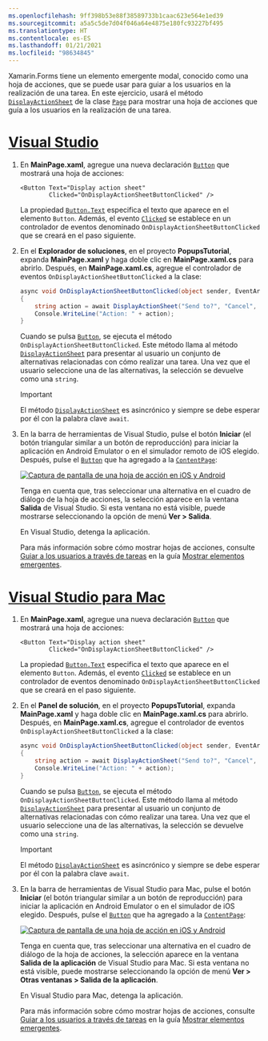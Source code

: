 ```yaml
---
ms.openlocfilehash: 9ff398b53e88f38589733b1caac623e564e1ed39
ms.sourcegitcommit: a5a5c5de7d04f046a64e4875e180fc93227bf495
ms.translationtype: HT
ms.contentlocale: es-ES
ms.lasthandoff: 01/21/2021
ms.locfileid: "98634845"
---
```


Xamarin.Forms tiene un elemento emergente modal, conocido como una hoja de acciones, que se puede usar para guiar a los usuarios en la realización de una tarea. En este ejercicio, usará el método [`DisplayActionSheet`](xref:Xamarin.Forms.Page.DisplayActionSheet*) de la clase [`Page`](xref:Xamarin.Forms.Page) para mostrar una hoja de acciones que guía a los usuarios en la realización de una tarea.

# <a name="visual-studio"></a>[Visual Studio](#tab/vswin)

1. En **MainPage.xaml**, agregue una nueva declaración [`Button`](xref:Xamarin.Forms.Button) que mostrará una hoja de acciones:

    ```xaml
    <Button Text="Display action sheet"
            Clicked="OnDisplayActionSheetButtonClicked" />
    ```

     La propiedad [`Button.Text`](xref:Xamarin.Forms.Button.Text) especifica el texto que aparece en el elemento `Button`. Además, el evento [`Clicked`](xref:Xamarin.Forms.Button.Clicked) se establece en un controlador de eventos denominado `OnDisplayActionSheetButtonClicked` que se creará en el paso siguiente.

1. En el **Explorador de soluciones**, en el proyecto **PopupsTutorial**, expanda **MainPage.xaml** y haga doble clic en **MainPage.xaml.cs** para abrirlo. Después, en **MainPage.xaml.cs**, agregue el controlador de eventos `OnDisplayActionSheetButtonClicked` a la clase:

    ```csharp
    async void OnDisplayActionSheetButtonClicked(object sender, EventArgs e)
    {
        string action = await DisplayActionSheet("Send to?", "Cancel", null, "Email", "Twitter", "Facebook");
        Console.WriteLine("Action: " + action);
    }
    ```

    Cuando se pulsa [`Button`](xref:Xamarin.Forms.Button), se ejecuta el método `OnDisplayActionSheetButtonClicked`. Este método llama al método [`DisplayActionSheet`](xref:Xamarin.Forms.Page.DisplayActionSheet*) para presentar al usuario un conjunto de alternativas relacionadas con cómo realizar una tarea. Una vez que el usuario seleccione una de las alternativas, la selección se devuelve como una `string`.

    > [!IMPORTANT]
    > El método [`DisplayActionSheet`](xref:Xamarin.Forms.Page.DisplayActionSheet*) es asincrónico y siempre se debe esperar por él con la palabra clave `await`.

1. En la barra de herramientas de Visual Studio, pulse el botón **Iniciar** (el botón triangular similar a un botón de reproducción) para iniciar la aplicación en Android Emulator o en el simulador remoto de iOS elegido. Después, pulse el [`Button`](xref:Xamarin.Forms.Button) que ha agregado a la [`ContentPage`](xref:Xamarin.Forms.ContentPage):

    [![Captura de pantalla de una hoja de acción en iOS y Android](../images/actionsheet.png "Hoja de acciones que guía a los usuarios a través de una tarea")](../images/actionsheet-large.png#lightbox "Hoja de acciones que guía a los usuarios a través de una tarea")

    Tenga en cuenta que, tras seleccionar una alternativa en el cuadro de diálogo de la hoja de acciones, la selección aparece en la ventana **Salida** de Visual Studio. Si esta ventana no está visible, puede mostrarse seleccionando la opción de menú **Ver > Salida**.

    En Visual Studio, detenga la aplicación.

    Para más información sobre cómo mostrar hojas de acciones, consulte [Guiar a los usuarios a través de tareas](~/xamarin-forms/user-interface/pop-ups.md#guide-users-through-tasks) en la guía [Mostrar elementos emergentes](~/xamarin-forms/user-interface/pop-ups.md).

# <a name="visual-studio-for-mac"></a>[Visual Studio para Mac](#tab/vsmac)

1. En **MainPage.xaml**, agregue una nueva declaración [`Button`](xref:Xamarin.Forms.Button) que mostrará una hoja de acciones:

    ```xaml
    <Button Text="Display action sheet"
            Clicked="OnDisplayActionSheetButtonClicked" />
    ```

    La propiedad [`Button.Text`](xref:Xamarin.Forms.Button.Text) especifica el texto que aparece en el elemento `Button`. Además, el evento [`Clicked`](xref:Xamarin.Forms.Button.Clicked) se establece en un controlador de eventos denominado `OnDisplayActionSheetButtonClicked` que se creará en el paso siguiente.

1. En el **Panel de solución**, en el proyecto **PopupsTutorial**, expanda **MainPage.xaml** y haga doble clic en **MainPage.xaml.cs** para abrirlo. Después, en **MainPage.xaml.cs**, agregue el controlador de eventos `OnDisplayActionSheetButtonClicked` a la clase:

    ```csharp
    async void OnDisplayActionSheetButtonClicked(object sender, EventArgs e)
    {
        string action = await DisplayActionSheet("Send to?", "Cancel", null, "Email", "Twitter", "Facebook");
        Console.WriteLine("Action: " + action);
    }
    ```

    Cuando se pulsa [`Button`](xref:Xamarin.Forms.Button), se ejecuta el método `OnDisplayActionSheetButtonClicked`. Este método llama al método [`DisplayActionSheet`](xref:Xamarin.Forms.Page.DisplayActionSheet*) para presentar al usuario un conjunto de alternativas relacionadas con cómo realizar una tarea. Una vez que el usuario seleccione una de las alternativas, la selección se devuelve como una `string`.

    > [!IMPORTANT]
    > El método [`DisplayActionSheet`](xref:Xamarin.Forms.Page.DisplayActionSheet*) es asincrónico y siempre se debe esperar por él con la palabra clave `await`.

1. En la barra de herramientas de Visual Studio para Mac, pulse el botón **Iniciar** (el botón triangular similar a un botón de reproducción) para iniciar la aplicación en Android Emulator o en el simulador de iOS elegido. Después, pulse el [`Button`](xref:Xamarin.Forms.Button) que ha agregado a la [`ContentPage`](xref:Xamarin.Forms.ContentPage):

    [![Captura de pantalla de una hoja de acción en iOS y Android](../images/actionsheet.png "Hoja de acciones que guía a los usuarios a través de una tarea")](../images/actionsheet-large.png#lightbox "Hoja de acciones que guía a los usuarios a través de una tarea")

    Tenga en cuenta que, tras seleccionar una alternativa en el cuadro de diálogo de la hoja de acciones, la selección aparece en la ventana **Salida de la aplicación** de Visual Studio para Mac. Si esta ventana no está visible, puede mostrarse seleccionando la opción de menú **Ver > Otras ventanas > Salida de la aplicación**.

    En Visual Studio para Mac, detenga la aplicación.

    Para más información sobre cómo mostrar hojas de acciones, consulte [Guiar a los usuarios a través de tareas](~/xamarin-forms/user-interface/pop-ups.md#guide-users-through-tasks) en la guía [Mostrar elementos emergentes](~/xamarin-forms/user-interface/pop-ups.md).
